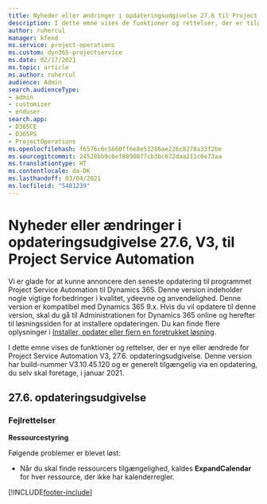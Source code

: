 ```yaml
---
title: Nyheder eller ændringer i opdateringsudgivelse 27.6 til Project Service Automation hotfix V3
description: I dette emne vises de funktioner og rettelser, der er tilgængelige i Project Service Automation, opdateringsudgivelse 27.6 hotfix, V3.
author: ruhercul
manager: kfend
ms.service: project-operations
ms.custom: dyn365-projectservice
ms.date: 02/17/2021
ms.topic: article
ms.author: ruhercul
audience: Admin
search.audienceType:
- admin
- customizer
- enduser
search.app:
- D365CE
- D365PS
- ProjectOperations
ms.openlocfilehash: f6576c6c5660ff6e8e53286ae226c8278a33f2be
ms.sourcegitcommit: 24528bb9c0ef8898077cb3bc672daa211c0e73aa
ms.translationtype: HT
ms.contentlocale: da-DK
ms.lasthandoff: 03/04/2021
ms.locfileid: "5481239"
---
```

# <a name="whats-new-or-changed-in-project-service-automation-update-release-276-v3"></a>Nyheder eller ændringer i opdateringsudgivelse 27.6, V3, til Project Service Automation

Vi er glade for at kunne annoncere den seneste opdatering til programmet Project Service Automation til Dynamics 365. Denne version indeholder nogle vigtige forbedringer i kvalitet, ydeevne og anvendelighed. Denne version er kompatibel med Dynamics 365 9.x. Hvis du vil opdatere til denne version, skal du gå til Administrationen for Dynamics 365 online og herefter til løsningssiden for at installere opdateringen. Du kan finde flere oplysninger i [Installer, opdater eller fjern en foretrukket løsning](https://docs.microsoft.com/power-platform/admin/install-remove-preferred-solution).

I dette emne vises de funktioner og rettelser, der er nye eller ændrede for Project Service Automation V3, 27.6. opdateringsudgivelse. Denne version har build-nummer V3.10.45.120 og er generelt tilgængelig via en opdatering, du selv skal foretage, i januar 2021.

## <a name="update-release-276"></a>27.6. opdateringsudgivelse

### <a name="bug-fixes"></a>Fejlrettelser


**Ressourcestyring**

Følgende problemer er blevet løst:

- Når du skal finde ressourcers tilgængelighed, kaldes **ExpandCalendar** for hver ressource, der ikke har kalenderregler.


[!INCLUDE[footer-include](../includes/footer-banner.md)]
